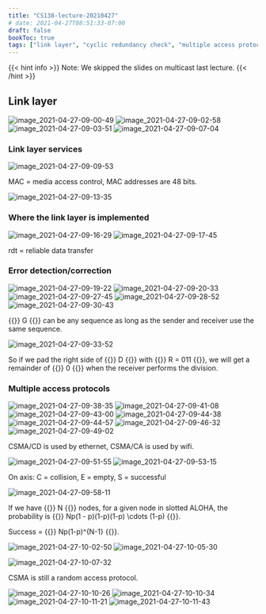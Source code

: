 ```yaml
---
title: "CS138-lecture-20210427"
# date: 2021-04-27T08:51:33-07:00
draft: false
bookToc: true
tags: ["link layer", "cyclic redundancy check", "multiple access protocols", "CSMA"]
---
```


{{< hint info >}}
Note: We skipped the slides on multicast last lecture.
{{< /hint >}}

## Link layer

![image_2021-04-27-09-00-49](/notes/image_2021-04-27-09-00-49.png)
![image_2021-04-27-09-02-58](/notes/image_2021-04-27-09-02-58.png)
![image_2021-04-27-09-03-51](/notes/image_2021-04-27-09-03-51.png)
![image_2021-04-27-09-07-04](/notes/image_2021-04-27-09-07-04.png)

### Link layer services

![image_2021-04-27-09-09-53](/notes/image_2021-04-27-09-09-53.png)

MAC = media access control, MAC addresses are 48 bits.

![image_2021-04-27-09-13-35](/notes/image_2021-04-27-09-13-35.png)

### Where the link layer is implemented

![image_2021-04-27-09-16-29](/notes/image_2021-04-27-09-16-29.png)
![image_2021-04-27-09-17-45](/notes/image_2021-04-27-09-17-45.png)

rdt = reliable data transfer

### Error detection/correction

![image_2021-04-27-09-19-22](/notes/image_2021-04-27-09-19-22.png)
![image_2021-04-27-09-20-33](/notes/image_2021-04-27-09-20-33.png)
![image_2021-04-27-09-27-45](/notes/image_2021-04-27-09-27-45.png)
![image_2021-04-27-09-28-52](/notes/image_2021-04-27-09-28-52.png)
![image_2021-04-27-09-30-43](/notes/image_2021-04-27-09-30-43.png)

{{<k>}} G {{</k>}} can be any sequence as long as the sender and receiver use the same sequence.

![image_2021-04-27-09-33-52](/notes/image_2021-04-27-09-33-52.png)

So if we pad the right side of {{<k>}} D {{</k>}} with {{<k>}} R = 011 {{</k>}}, we will get a remainder of {{<k>}} 0 {{</k>}} when the receiver performs the division.

### Multiple access protocols

![image_2021-04-27-09-38-35](/notes/image_2021-04-27-09-38-35.png)
![image_2021-04-27-09-41-08](/notes/image_2021-04-27-09-41-08.png)
![image_2021-04-27-09-43-00](/notes/image_2021-04-27-09-43-00.png)
![image_2021-04-27-09-44-38](/notes/image_2021-04-27-09-44-38.png)
![image_2021-04-27-09-44-57](/notes/image_2021-04-27-09-44-57.png)
![image_2021-04-27-09-46-32](/notes/image_2021-04-27-09-46-32.png)
![image_2021-04-27-09-49-02](/notes/image_2021-04-27-09-49-02.png)

CSMA/CD is used by ethernet, CSMA/CA is used by wifi.

![image_2021-04-27-09-51-55](/notes/image_2021-04-27-09-51-55.png)
![image_2021-04-27-09-53-15](/notes/image_2021-04-27-09-53-15.png)

On axis: C = collision, E = empty, S = successful

![image_2021-04-27-09-58-11](/notes/image_2021-04-27-09-58-11.png)

If we have {{<k>}} N {{</k>}} nodes, for a given node in slotted ALOHA, the probability is {{<k>}} Np(1 - p)(1-p)(1-p) \cdots (1-p) {{</k>}}.

Success = {{<k>}} Np(1-p)^{N-1} {{</k>}}.

![image_2021-04-27-10-02-50](/notes/image_2021-04-27-10-02-50.png)
![image_2021-04-27-10-05-30](/notes/image_2021-04-27-10-05-30.png)

![image_2021-04-27-10-07-32](/notes/image_2021-04-27-10-07-32.png)

CSMA is still a random access protocol.

![image_2021-04-27-10-10-26](/notes/image_2021-04-27-10-10-26.png)
![image_2021-04-27-10-10-34](/notes/image_2021-04-27-10-10-34.png)
![image_2021-04-27-10-11-21](/notes/image_2021-04-27-10-11-21.png)
![image_2021-04-27-10-11-43](/notes/image_2021-04-27-10-11-43.png)

